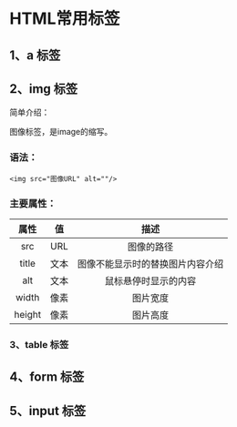 # HTML常用标签

## 1、a 标签



## 2、img 标签

简单介绍：

图像标签，是image的缩写。

### 语法：

```
<img src="图像URL" alt=""/>
```

### 主要属性：

|  属性  |  值  |               描述               |
| :----: | :--: | :------------------------------: |
|  src   | URL  |            图像的路径            |
| title  | 文本 | 图像不能显示时的替换图片内容介绍 |
|  alt   | 文本 |       鼠标悬停时显示的内容       |
| width  | 像素 |             图片宽度             |
| height | 像素 |             图片高度             |



### 3、table 标签

## 4、form 标签

## 5、input 标签